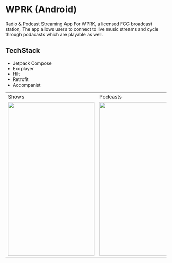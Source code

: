 # WPRK (Android)
Radio &amp; Podcast Streaming App For WPRK, a licensed FCC broadcast station,
The app allows users to connect to live music streams and cycle through
podacasts which are playable as well. 

## TechStack
- Jetpack Compose
- Exoplayer
- Hilt
- Retrofit
- Accompanist

<table>
  <tr>
    <td>Shows</td>
     <td>Podcasts</td>
     <td>Podcast Detail</td>
     <td>Membership</td>
  </tr>
  <tr>
    <td><img src="https://user-images.githubusercontent.com/49708426/149205832-bd0d67f2-bb27-49b0-92b6-9ea2b15313f1.JPG" width=270 height=480></td>
    <td><img src="https://user-images.githubusercontent.com/49708426/149205934-289ba6d7-a516-4e34-99a2-15815032a22a.JPG" width=270 height=480></td>
    <td><img src="https://user-images.githubusercontent.com/49708426/149206195-0b2bb1a6-dade-4d9d-87f4-1c74385474c3.JPG" width=270 height=480></td>
    <td><img src="https://user-images.githubusercontent.com/49708426/149206338-ed8162c4-0217-4fc2-824c-303fc54e3199.JPG" width=270 height=480></td>
  </tr>
</table>


